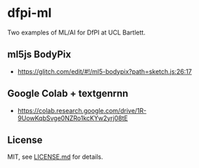 # dfpi-ml

Two examples of ML/AI for DfPI at UCL Bartlett.

## ml5js BodyPix

- https://glitch.com/edit/#!/ml5-bodypix?path=sketch.js:26:17

## Google Colab + textgenrnn

- https://colab.research.google.com/drive/1R-9UowKqbSvge0NZRo1kcKYw2yrj08tE

## License

MIT, see [LICENSE.md](http://github.com/mattdesl/dfpi-ml/blob/master/LICENSE.md) for details.
